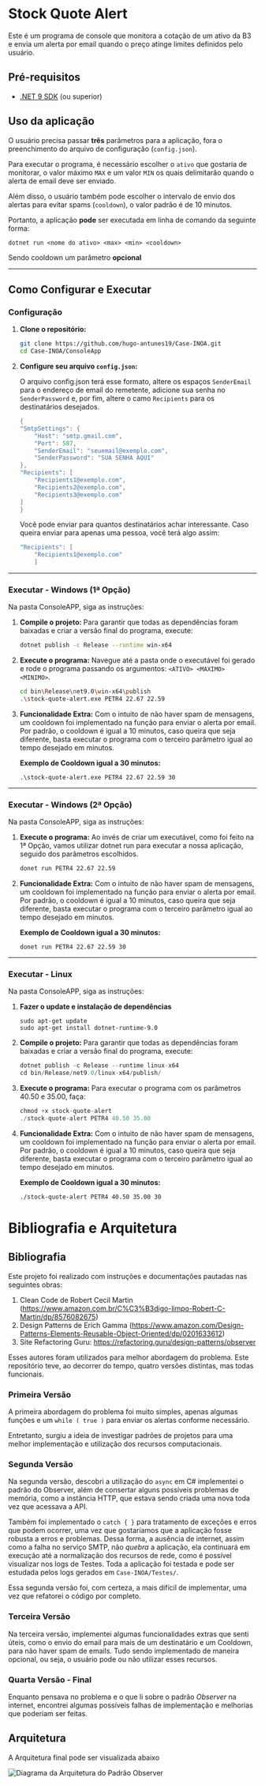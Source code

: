 # Stock Quote Alert

Este é um programa de console que monitora a cotação de um ativo da B3 e envia um alerta por email quando o preço atinge limites definidos pelo usuário.

## Pré-requisitos

* [.NET 9 SDK](https://dotnet.microsoft.com/download/dotnet/9.0) (ou superior)

## Uso da aplicação
O usuário precisa passar **três** parâmetros para a aplicação, fora o preenchimento do arquivo de configuração (`config.json`).

Para executar o programa, é necessário escolher o `ativo` que gostaria de monitorar, o valor máximo `MAX` e um valor `MIN` os quais delimitarão quando o alerta de email deve ser enviado.

Além disso, o usuário também pode escolher o intervalo de envio dos alertas para evitar spams (`cooldown`), o valor padrão é de 10 minutos.

Portanto, a aplicação **pode** ser executada em linha de comando da seguinte forma:

```
dotnet run <nome do ativo> <max> <min> <cooldown>
```

Sendo cooldown um parâmetro **opcional**

---

## Como Configurar e Executar

### Configuração

1.  **Clone o repositório:**
    ```sh
    git clone https://github.com/hugo-antunes19/Case-INOA.git
    cd Case-INOA/ConsoleApp
    ```

2.  **Configure seu arquivo `config.json`:**
    
    O arquivo config.json terá esse formato, altere os espaços ```SenderEmail``` para o endereço de email do remetente, adicione sua senha no ```SenderPassword``` e, por fim, altere o camo ```Recipients``` para os destinatários desejados.

    ```c
    {
    "SmtpSettings": {
        "Host": "smtp.gmail.com",
        "Port": 587,
        "SenderEmail": "seuemail@exemplo.com",
        "SenderPassword": "SUA SENHA AQUI"
    },
    "Recipients": [
        "Recipients1@exemplo.com",
        "Recipients2@exemplo.com",
        "Recipients3@exemplo.com"
    ]
    }
    ```

    Você pode enviar para quantos destinatários achar interessante. Caso queira enviar para apenas uma pessoa, você terá algo assim: 
    
    ```c
    "Recipients": [
        "Recipients1@exemplo.com"
        ]
    ```
---

### Executar - Windows (1ª Opção)
Na pasta ConsoleAPP, siga as instruções:
1.  **Compile o projeto:**
    Para garantir que todas as dependências foram baixadas e criar a versão final do programa, execute:
    ```sh
    dotnet publish -c Release --runtime win-x64
    ```

2.  **Execute o programa:**
    Navegue até a pasta onde o executável foi gerado e rode o programa passando os argumentos: `<ATIVO> <MAXIMO> <MINIMO>`.

    ```sh
    cd bin\Release\net9.0\win-x64\publish
    .\stock-quote-alert.exe PETR4 22.67 22.59
    ```

3. **Funcionalidade Extra:**
    Com o intuito de não haver spam de mensagens, um cooldown foi implementado na função para enviar o alerta por email. Por padrão, o cooldown é igual a 10 minutos, caso queira que seja diferente, basta executar o programa com o terceiro parâmetro igual ao tempo desejado em minutos.

    **Exemplo de Cooldown igual a 30 minutos:**

    ```
    .\stock-quote-alert.exe PETR4 22.67 22.59 30
    ```
---


### Executar - Windows (2ª Opção)
Na pasta ConsoleAPP, siga as instruções:
1.  **Execute o programa:**
    Ao invés de criar um executável, como foi feito na 1ª Opção, vamos utilizar dotnet run para executar a nossa aplicação, seguido dos parâmetros escolhidos.
    ```sh
    donet run PETR4 22.67 22.59
    ```

2. **Funcionalidade Extra:**
    Com o intuito de não haver spam de mensagens, um cooldown foi implementado na função para enviar o alerta por email. Por padrão, o cooldown é igual a 10 minutos, caso queira que seja diferente, basta executar o programa com o terceiro parâmetro igual ao tempo desejado em minutos.

    **Exemplo de Cooldown igual a 30 minutos:**

    ```
    donet run PETR4 22.67 22.59 30
    ```
---

### Executar - Linux
Na pasta ConsoleAPP, siga as instruções:
1. **Fazer o update e instalação de dependências**
    ```
    sudo apt-get update
    sudo apt-get install dotnet-runtime-9.0
    ```

2. **Compile o projeto:**
    Para garantir que todas as dependências foram baixadas e criar a versão final do programa, execute:
    ```c
    dotnet publish -c Release --runtime linux-x64
    cd bin/Release/net9.0/linux-x64/publish/
    ````

3. **Execute o programa:**
    Para executar o programa com os parâmetros 40.50 e 35.00, faça:
    ```c
    chmod +x stock-quote-alert
    ./stock-quote-alert PETR4 40.50 35.00
    ```

4. **Funcionalidade Extra:**
    Com o intuito de não haver spam de mensagens, um cooldown foi implementado na função para enviar o alerta por email. Por padrão, o cooldown é igual a 10 minutos, caso queira que seja diferente, basta executar o programa com o terceiro parâmetro igual ao tempo desejado em minutos.

    **Exemplo de Cooldown igual a 30 minutos:**

    ```
    ./stock-quote-alert PETR4 40.50 35.00 30
    ```

# Bibliografia e Arquitetura

## Bibliografia
Este projeto foi realizado com instruções e documentações pautadas nas seguintes obras: 
1. Clean Code de Robert Cecil Martin (https://www.amazon.com.br/C%C3%B3digo-limpo-Robert-C-Martin/dp/8576082675)
2. Design Patterns de Erich Gamma (https://www.amazon.com/Design-Patterns-Elements-Reusable-Object-Oriented/dp/0201633612)
3. Site Refactoring Guru: https://refactoring.guru/design-patterns/observer

Esses autores foram utilizados para melhor abordagem do problema. Este repositório teve, ao decorrer do tempo, quatro versões distintas, mas todas funcionais.

### Primeira Versão

A primeira abordagem do problema foi muito simples, apenas algumas funções e um ```while ( true )``` para enviar os alertas conforme necessário.

Entretanto, surgiu a ideia de investigar padrões de projetos para uma melhor implementação e utilização dos recursos computacionais.


### Segunda Versão

Na segunda versão, descobri a utilização do ```async``` em C# implementei o padrão do Observer, além de consertar alguns possíveis problemas de memória, como a instância HTTP, que estava sendo criada uma nova toda vez que acessava a API.

Também foi implementado o ```catch { }``` para tratamento de exceções e erros que podem ocorrer, uma vez que gostaríamos que a aplicação fosse robusta a erros e problemas. Dessa forma, a ausência de internet, assim como a falha no serviço SMTP, não *quebra* a aplicação, ela continuará em execução até a normalização dos recursos de rede, como é possível visualizar nos logs de Testes. Toda a aplicação foi testada e pode ser estudada pelos logs gerados em ```Case-INOA/Testes/```.

Essa segunda versão foi, com certeza, a mais difícil de implementar, uma vez que refatorei o código por completo.


### Terceira Versão

Na terceira versão, implementei algumas funcionalidades extras que senti úteis, como o envio do email para mais de um destinatário e um Cooldown, para não haver spam de emails. Tudo sendo implementado de maneira opcional, ou seja, o usuário pode ou não utilizar esses recursos.


### Quarta Versão - Final

Enquanto pensava no problema e o que li sobre o padrão *Observer* na internet, encontrei algumas possíveis falhas de implementação e melhorias que poderiam ser feitas.


## Arquitetura

A Arquitetura final pode ser visualizada abaixo

![Diagrama da Arquitetura do Padrão Observer](assets/architecture.png)